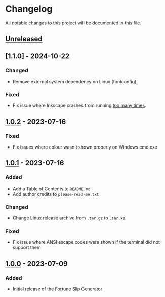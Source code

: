 # Changelog

All notable changes to this project will be documented in this file.

## [Unreleased]

## [1.1.0] - 2024-10-22

### Changed
-   Remove external system dependency on Linux (fontconfig).

### Fixed
-   Fix issue where Inkscape crashes from running
    [too many times](https://gitlab.com/inkscape/inkscape/-/issues/4716).

## [1.0.2] - 2023-07-16

### Fixed
-   Fix issues where colour wasn't shown properly on Windows cmd.exe

## [1.0.1] - 2023-07-16

### Added
-   Add a Table of Contents to `README.md`
-   Add author credits to `please-read-me.txt`

### Changed
-   Change Linux release archive from `.tar.gz` to `.tar.xz`

### Fixed
-   Fix issue where ANSI escape codes were shown if the terminal did not support them

## [1.0.0] - 2023-07-09

### Added
-   Initial release of the Fortune Slip Generator


[Unreleased]: https://github.com/JoostVisser/fortune-slip-generator/compare/v1.0.2...main
[1.0.2]: https://github.com/JoostVisser/fortune-slip-generator/compare/v1.0.1...v1.0.2
[1.0.1]: https://github.com/JoostVisser/fortune-slip-generator/compare/v1.0.0...v1.0.1
[1.0.0]: https://github.com/JoostVisser/fortune-slip-generator/tree/v1.0.0

